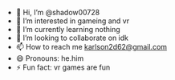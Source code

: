 - 👋 Hi, I’m @shadow00728
- 👀 I’m interested in gameing and vr
- 🌱 I’m currently learning nothing
- 💞️ I’m looking to collaborate on idk
- 📫 How to reach me karlson2d62@gmail.com
- 😄 Pronouns: he.him
- ⚡ Fun fact: vr games are fun

<!---
shadow00728/shadow00728 is a ✨ special ✨ repository because its `README.md` (this file) appears on your GitHub profile.
You can click the Preview link to take a look at your changes.
--->
